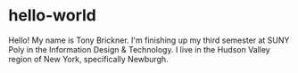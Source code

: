 # hello-world
Hello! My name is Tony Brickner. I'm finishing up my third semester at SUNY Poly in the Information Design & Technology. I live in the Hudson Valley region of New York, specifically Newburgh.
